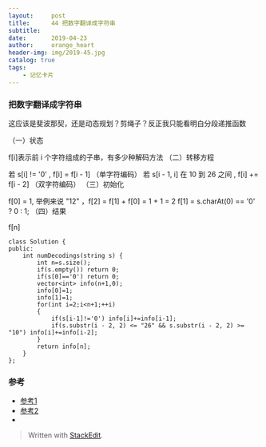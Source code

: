 ```yaml
---
layout:     post
title:      44 把数字翻译成字符串
subtitle:     
date:       2019-04-23
author:     orange_heart
header-img: img/2019-45.jpg
catalog: true
tags:
    - 记忆卡片
---
```


###  把数字翻译成字符串

这应该是斐波那契，还是动态规划？剪绳子？反正我只能看明白分段递推函数

（一）状态

f[i]表示前 i 个字符组成的子串，有多少种解码方法
（二）转移方程

若 s[i] != '0' , f[i] = f[i - 1] （单字符编码）
若 s[i - 1, i] 在 10 到 26 之间 , f[i] += f[i - 2] （双字符编码）
（三）初始化

f[0] = 1, 举例来说 "12" ，f[2] = f[1] + f[0] = 1 + 1 = 2
f[1] = s.charAt(0) == '0' ? 0 : 1;
（四）结果

f[n]


```objk
class Solution {
public:
    int numDecodings(string s) {
        int n=s.size();
        if(s.empty()) return 0;
        if(s[0]=='0') return 0;
        vector<int> info(n+1,0);
        info[0]=1;
        info[1]=1;
        for(int i=2;i<n+1;++i)
        {
            if(s[i-1]!='0') info[i]+=info[i-1];
            if(s.substr(i - 2, 2) <= "26" && s.substr(i - 2, 2) >= "10") info[i]+=info[i-2];
        }
        return info[n];
    }
};
```

### 参考

- [参考1](https://github.com/zhedahht/CodingInterviewChinese2)
- [参考2](https://github.com/gatieme/CodingInterviews)
- 
> Written with [StackEdit](https://stackedit.io/).

<head>
    <script src="https://cdn.mathjax.org/mathjax/latest/MathJax.js?config=TeX-AMS-MML_HTMLorMML" type="text/javascript"></script>
    <script type="text/x-mathjax-config">
        MathJax.Hub.Config({
            tex2jax: {
            skipTags: ['script', 'noscript', 'style', 'textarea', 'pre'],
            inlineMath: [['$','$']]
            }
        });
    </script>
</head>
<!--stackedit_data:
eyJoaXN0b3J5IjpbLTE4MzgzOTc5MjUsNjUwODM4NTM4LC0xND
YyMjU2NDc0LDkyODU0NjE2XX0=
-->